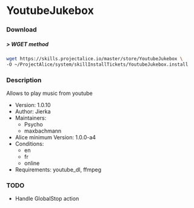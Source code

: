 # YoutubeJukebox

### Download

##### > WGET method
```bash
wget https://skills.projectalice.io/master/store/YoutubeJukebox \
-O ~/ProjectAlice/system/skillInstallTickets/YoutubeJukebox.install
```

### Description
Allows to play music from youtube

- Version: 1.0.10
- Author: Jierka
- Maintainers:
  - Psycho
  - maxbachmann
- Alice minimum Version: 1.0.0-a4
- Conditions:
  - en
  - fr
  - online
- Requirements: youtube_dl, ffmpeg

### TODO

- Handle GlobalStop action
